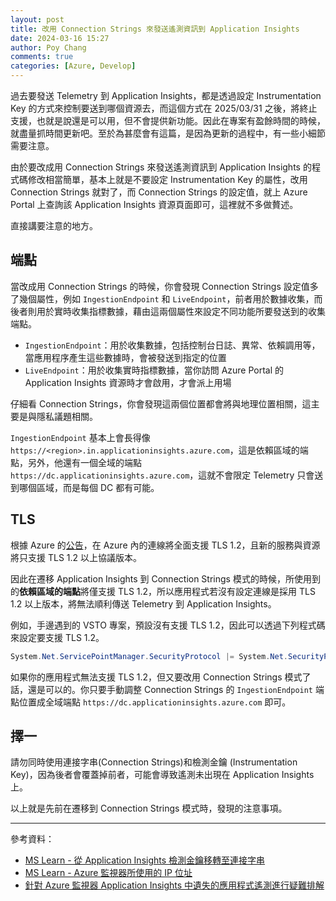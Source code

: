```yaml
---
layout: post
title: 改用 Connection Strings 來發送遙測資訊到 Application Insights
date: 2024-03-16 15:27
author: Poy Chang
comments: true
categories: [Azure, Develop]
---
```


過去要發送 Telemetry 到 Application Insights，都是透過設定 Instrumentation Key 的方式來控制要送到哪個資源去，而這個方式在 2025/03/31 之後，將終止支援，也就是說還是可以用，但不會提供新功能。因此在專案有盈餘時間的時候，就盡量抓時間更新吧。至於為甚麼會有這篇，是因為更新的過程中，有一些小細節需要注意。

由於要改成用 Connection Strings 來發送遙測資訊到 Application Insights 的程式碼修改相當簡單，基本上就是不要設定 Instrumentation Key 的屬性，改用 Connection Strings 就對了，而 Connection Strings 的設定值，就上 Azure Portal 上查詢該 Application Insights 資源頁面即可，這裡就不多做贅述。

直接講要注意的地方。

## 端點

當改成用 Connection Strings 的時候，你會發現 Connection Strings 設定值多了幾個屬性，例如 `IngestionEndpoint` 和 `LiveEndpoint`，前者用於數據收集，而後者則用於實時收集指標數據，藉由這兩個屬性來設定不同功能所要發送到的收集端點。

- `IngestionEndpoint`：用於收集數據，包括控制台日誌、異常、依賴調用等，當應用程序產生這些數據時，會被發送到指定的位置
- `LiveEndpoint`：用於收集實時指標數據，當你訪問 Azure Portal 的 Application Insights 資源時才會啟用，才會派上用場

仔細看 Connection Strings，你會發現這兩個位置都會將與地理位置相關，這主要是與隱私議題相關。

`IngestionEndpoint` 基本上會長得像 `https://<region>.in.applicationinsights.azure.com`，這是依賴區域的端點，另外，他還有一個全域的端點 `https://dc.applicationinsights.azure.com`，這就不會限定 Telemetry 只會送到哪個區域，而是每個 DC 都有可能。

## TLS

根據 Azure 的[公告](https://azure.microsoft.com/en-us/updates/azuretls12/)，在 Azure 內的連線將全面支援 TLS 1.2，且新的服務與資源將只支援 TLS 1.2 以上協議版本。

因此在遷移 Application Insights 到 Connection Strings 模式的時候，所使用到的**依賴區域的端點**將僅支援 TLS 1.2，所以應用程式若沒有設定連線是採用 TLS 1.2 以上版本，將無法順利傳送 Telemetry 到 Application Insights。

例如，手邊遇到的 VSTO 專案，預設沒有支援 TLS 1.2，因此可以透過下列程式碼來設定要支援 TLS 1.2。

```csharp
System.Net.ServicePointManager.SecurityProtocol |= System.Net.SecurityProtocolType.Tls12;
```

如果你的應用程式無法支援 TLS 1.2，但又要改用 Connection Strings 模式了話，還是可以的。你只要手動調整 Connection Strings 的 `IngestionEndpoint` 端點位置成全域端點 `https://dc.applicationinsights.azure.com` 即可。

## 擇一

請勿同時使用連接字串(Connection Strings)和檢測金鑰 (Instrumentation Key)，因為後者會覆蓋掉前者，可能會導致遙測未出現在 Application Insights 上。

以上就是先前在遷移到 Connection Strings 模式時，發現的注意事項。

---

參考資料：

* [MS Learn - 從 Application Insights 檢測金鑰移轉至連接字串](https://learn.microsoft.com/zh-tw/azure/azure-monitor/app/migrate-from-instrumentation-keys-to-connection-strings?WT.mc_id=DT-MVP-5003022)
* [MS Learn - Azure 監視器所使用的 IP 位址](https://learn.microsoft.com/zh-tw/azure/azure-monitor/ip-addresses#addresses-grouped-by-region-azure-public-cloud?WT.mc_id=DT-MVP-5003022)
* [針對 Azure 監視器 Application Insights 中遺失的應用程式遙測進行疑難排解](https://learn.microsoft.com/zh-tw/troubleshoot/azure/azure-monitor/app-insights/investigate-missing-telemetry?WT.mc_id=DT-MVP-5003022)
